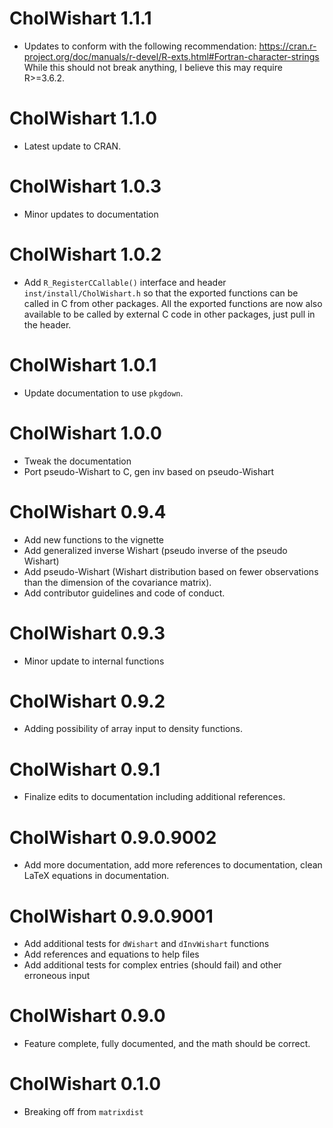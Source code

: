 # CholWishart 1.1.1

* Updates to conform with the following recommendation: 
  https://cran.r-project.org/doc/manuals/r-devel/R-exts.html#Fortran-character-strings While this should not
  break anything, I believe this may require R>=3.6.2.

# CholWishart 1.1.0

* Latest update to CRAN.

# CholWishart 1.0.3

* Minor updates to documentation


# CholWishart 1.0.2

* Add `R_RegisterCCallable()` interface and header `inst/install/CholWishart.h` 
  so that the exported functions can be called in C from other packages.
  All the exported functions are now also available to be called by 
  external C code in other packages, just pull in the header.

# CholWishart 1.0.1

* Update documentation to use `pkgdown`.

# CholWishart 1.0.0

* Tweak the documentation
* Port pseudo-Wishart to C, gen inv based on pseudo-Wishart

# CholWishart 0.9.4

* Add new functions to the vignette
* Add generalized inverse Wishart (pseudo inverse of the pseudo Wishart)
* Add pseudo-Wishart (Wishart distribution based on fewer observations than the 
dimension of the covariance matrix).
* Add contributor guidelines and code of conduct.

# CholWishart 0.9.3

* Minor update to internal functions

# CholWishart 0.9.2

* Adding possibility of array input to density functions. 

# CholWishart 0.9.1

* Finalize edits to documentation including additional references.

# CholWishart 0.9.0.9002

* Add more documentation, add more references to documentation, clean LaTeX equations in documentation.

# CholWishart 0.9.0.9001

* Add additional tests for `dWishart` and `dInvWishart` functions
* Add references and equations to help files
* Add additional tests for complex entries (should fail) and other erroneous input


# CholWishart 0.9.0

* Feature complete, fully documented, and the math should be correct.

# CholWishart 0.1.0

* Breaking off from `matrixdist`



